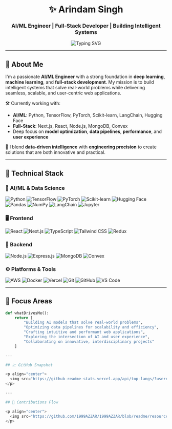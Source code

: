 <h1 align="center">✨ Arindam Singh</h1>
<h3 align="center">AI/ML Engineer | Full-Stack Developer | Building Intelligent Systems</h3>

<p align="center">
  <img src="https://readme-typing-svg.herokuapp.com?font=Fira%20Code&size=24&pause=1000&color=38C2FF&center=true&vCenter=true&width=700&lines=AI%2FML%20Engineer%20%7C%20Deep%20Learning%20%7C%20Full-Stack%20Developer;Crafting%20intelligent%2C%20scalable%2C%20and%20user-centric%20solutions;Code%20that%20learns%2C%20systems%20that%20scale%2C%20experiences%20that%20delight" alt="Typing SVG" />
</p>

---

## 🌟 About Me

I'm a passionate **AI/ML Engineer** with a strong foundation in **deep learning**, **machine learning**, and **full-stack development**. My mission is to build intelligent systems that solve real-world problems while delivering seamless, scalable, and user-centric web applications.  

🛠 Currently working with:  
- **AI/ML**: Python, TensorFlow, PyTorch, Scikit-learn, LangChain, Hugging Face  
- **Full-Stack**: Next.js, React, Node.js, MongoDB, Convex  
- Deep focus on **model optimization**, **data pipelines**, **performance**, and **user experience**

🎯 I blend **data-driven intelligence** with **engineering precision** to create solutions that are both innovative and practical.

---

## 🧠 Technical Stack

### 🤖 AI/ML & Data Science  
![Python](https://img.shields.io/badge/Python-3776AB?style=flat-square&logo=python&logoColor=white)
![TensorFlow](https://img.shields.io/badge/TensorFlow-FF6F00?style=flat-square&logo=tensorflow&logoColor=white)
![PyTorch](https://img.shields.io/badge/PyTorch-EE4C2C?style=flat-square&logo=pytorch&logoColor=white)
![Scikit-learn](https://img.shields.io/badge/Scikit--learn-F7931E?style=flat-square&logo=scikit-learn&logoColor=white)
![Hugging Face](https://img.shields.io/badge/Hugging_Face-FFD21E?style=flat-square&logo=huggingface&logoColor=black)
![Pandas](https://img.shields.io/badge/Pandas-150458?style=flat-square&logo=pandas&logoColor=white)
![NumPy](https://img.shields.io/badge/NumPy-013243?style=flat-square&logo=numpy&logoColor=white)
![LangChain](https://img.shields.io/badge/LangChain-000000?style=flat-square&logo=langchain&logoColor=white)
![Jupyter](https://img.shields.io/badge/Jupyter-F37626?style=flat-square&logo=jupyter&logoColor=white)

### 🖥️ Frontend  
![React](https://img.shields.io/badge/React-61DAFB?style=flat-square&logo=react&logoColor=black)
![Next.js](https://img.shields.io/badge/Next.js-000000?style=flat-square&logo=nextdotjs&logoColor=white)
![TypeScript](https://img.shields.io/badge/TypeScript-007ACC?style=flat-square&logo=typescript&logoColor=white)
![Tailwind CSS](https://img.shields.io/badge/Tailwind-38B2AC?style=flat-square&logo=tailwindcss&logoColor=white)
![Redux](https://img.shields.io/badge/Redux-764ABC?style=flat-square&logo=redux&logoColor=white)

### 🧠 Backend  
![Node.js](https://img.shields.io/badge/Node.js-339933?style=flat-square&logo=node.js&logoColor=white)
![Express.js](https://img.shields.io/badge/Express.js-000000?style=flat-square&logo=express&logoColor=white)
![MongoDB](https://img.shields.io/badge/MongoDB-47A248?style=flat-square&logo=mongodb&logoColor=white)
![Convex](https://img.shields.io/badge/Convex-00B88C?style=flat-square&logo=code&logoColor=white)

### ⚙️ Platforms & Tools  
![AWS](https://img.shields.io/badge/AWS-232F3E?style=flat-square&logo=amazonaws&logoColor=white)
![Docker](https://img.shields.io/badge/Docker-2496ED?style=flat-square&logo=docker&logoColor=white)
![Vercel](https://img.shields.io/badge/Vercel-000000?style=flat-square&logo=vercel&logoColor=white)
![Git](https://img.shields.io/badge/Git-F05032?style=flat-square&logo=git&logoColor=white)
![GitHub](https://img.shields.io/badge/GitHub-181717?style=flat-square&logo=github&logoColor=white)
![VS Code](https://img.shields.io/badge/VS_Code-007ACC?style=flat-square&logo=visualstudiocode&logoColor=white)

---

## 📌 Focus Areas

```python
def whatDrivesMe():
    return [
        "Building AI models that solve real-world problems",
        "Optimizing data pipelines for scalability and efficiency",
        "Crafting intuitive and performant web applications",
        "Exploring the intersection of AI and user experience",
        "Collaborating on innovative, interdisciplinary projects"
    ]

---

## 📈 GitHub Snapshot

<p align="center">
  <img src="https://github-readme-stats.vercel.app/api/top-langs/?username=SinghArindam&layout=compact&theme=tokyonight&hide_border=true" height="180em"/>
</p>

---

## 🐍 Contributions Flow

<p align="center">
  <img src="https://github.com/1999AZZAR/1999AZZAR/blob/readme/resources/grid-snake.svg" />
</p>
